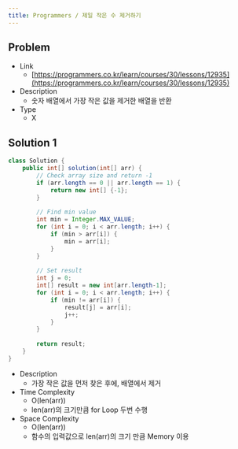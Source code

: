 ```yaml
---
title: Programmers / 제일 작은 수 제거하기
---
```


## Problem

* Link
  * [https://programmers.co.kr/learn/courses/30/lessons/12935](https://programmers.co.kr/learn/courses/30/lessons/12935)
* Description
  * 숫자 배열에서 가장 작은 값을 제거한 배열을 반환
* Type
  * X

## Solution 1

```java {caption="Solution 1", linenos=table}
class Solution {
    public int[] solution(int[] arr) {
        // Check array size and return -1
        if (arr.length == 0 || arr.length == 1) {
            return new int[] {-1};
        }
        
        // Find min value
        int min = Integer.MAX_VALUE;
        for (int i = 0; i < arr.length; i++) {
            if (min > arr[i]) {
                min = arr[i];
            }
        }
        
        // Set result
        int j = 0;
        int[] result = new int[arr.length-1];
        for (int i = 0; i < arr.length; i++) {
            if (min != arr[i]) {
                result[j] = arr[i];
                j++;
            }
        }
        
        return result;
    }
}
```

* Description
  * 가장 작은 값을 먼저 찾은 후에, 배열에서 제거
* Time Complexity
  * O(len(arr))
  * len(arr)의 크기만큼 for Loop 두번 수행
* Space Complexity
  * O(len(arr))
  * 함수의 입력값으로 len(arr)의 크기 만큼 Memory 이용